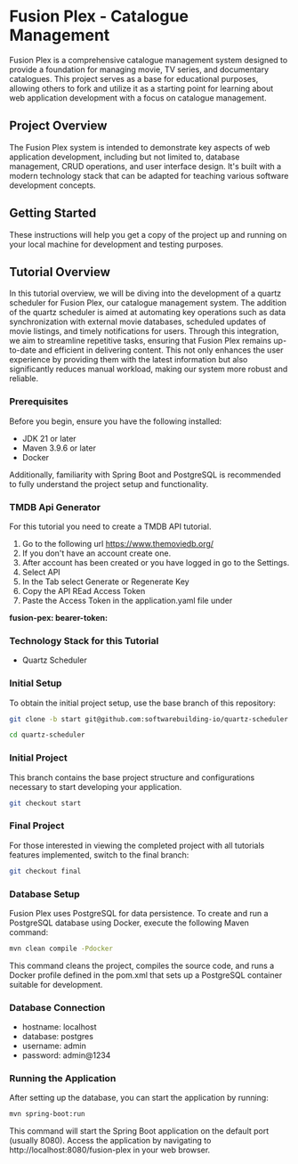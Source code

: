 # Fusion Plex - Catalogue Management

Fusion Plex is a comprehensive catalogue management system designed to provide a foundation for managing movie, TV series, and documentary catalogues. This project serves as a base for educational purposes, allowing others to fork and utilize it as a starting point for learning about web application development with a focus on catalogue management.

## Project Overview

The Fusion Plex system is intended to demonstrate key aspects of web application development, including but not limited to, database management, CRUD operations, and user interface design. It's built with a modern technology stack that can be adapted for teaching various software development concepts.

## Getting Started

These instructions will help you get a copy of the project up and running on your local machine for development and testing purposes.

## Tutorial Overview

In this tutorial overview, we will be diving into the development of a quartz scheduler for Fusion Plex, our catalogue management system. The addition of the quartz scheduler is aimed at automating key operations such as data synchronization with external movie databases, scheduled updates of movie listings, and timely notifications for users. Through this integration, we aim to streamline repetitive tasks, ensuring that Fusion Plex remains up-to-date and efficient in delivering content. This not only enhances the user experience by providing them with the latest information but also significantly reduces manual workload, making our system more robust and reliable.   


### Prerequisites

Before you begin, ensure you have the following installed:
- JDK 21 or later
- Maven 3.9.6 or later
- Docker

Additionally, familiarity with Spring Boot and PostgreSQL is recommended to fully understand the project setup and functionality.

### TMDB Api Generator
For this tutorial you need to create a TMDB API tutorial.
1. Go to the following url https://www.themoviedb.org/
2. If you don't have an account create one.
3. After account has been created or you have logged in go to the Settings.
4. Select API
5. In the Tab select Generate or Regenerate Key
6. Copy the API REad Access Token
7. Paste the Access Token in the application.yaml file under 
    
**fusion-pex: bearer-token:**

### Technology Stack for this Tutorial
* Quartz Scheduler

### Initial Setup

To obtain the initial project setup, use the base branch of this repository:

```bash
git clone -b start git@github.com:softwarebuilding-io/quartz-scheduler.git

cd quartz-scheduler
```

### Initial Project
This branch contains the base project structure and configurations necessary to start developing your application.

```bash
git checkout start
```

### Final Project
For those interested in viewing the completed project with all tutorials features implemented, switch to the final branch:

```bash
git checkout final
```

### Database Setup
Fusion Plex uses PostgreSQL for data persistence. To create and run a PostgreSQL database using Docker, execute the following Maven command:

```bash
mvn clean compile -Pdocker
```
This command cleans the project, compiles the source code, and runs a Docker profile defined in the pom.xml that sets up a PostgreSQL container suitable for development.

### Database Connection

- hostname: localhost
- database: postgres
- username: admin
- password: admin@1234


### Running the Application
After setting up the database, you can start the application by running:

```bash
mvn spring-boot:run
```
This command will start the Spring Boot application on the default port (usually 8080). Access the application by navigating to http://localhost:8080/fusion-plex in your web browser.